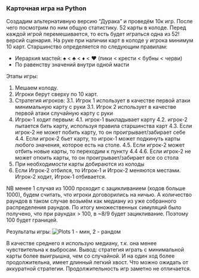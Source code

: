 ### Карточная игра на Python

Создадим альтернативную версию “Дурака” и проведём 10к игр. После чего посмотрим по ним общую статистику.
52 карты в колоде. Перед каждой игрой перемешивается, то есть будет играться одна из 52! версий сценария.
На руке при наличии карт в колоде у игрока минимум 10 карт.
Старшинство определяется по следующим правилам:
* Иерархия мастей: ♠ < ♣ < ♦ < ♥ (пики < крести < бубны < черви)
* По равенству значений внутри одной масти

Этапы игры:
  1. Мешаем колоду.
  2. Игроки берут сверху по 10 карт.
  3. Стратегия игроков:
      3.1. Игрок 1 использует в качестве первой атаки минимальную карту с руки
      3.1. Игрок 2 использует в качестве первой атаки случайную карту с руки
  4. Игрок-1 ходит первым:
      4.1. игрок-1 выкладывает карту
      4.2. игрок-2 пытается бить карту, используя правила старшинства карт
      4.3. Если игрок-2 не может побить карту, то он проигрывает/забирает себе
      4.4. Если игрок-2 бьет карту, то игрок-1 может подкинуть карты любого значения, которое есть на столе.
      4.5. Если игрок-2 может отбить новые карты, то переходим к пункту 4.4
      4.6. Если игрок-2 не может отюить карты, то он проигрывает/забирает все со стола
  5. При необходимости карты добираются из колоды
  6. Если Игрок-2 отбился, то Игрок-1 и Игрок-2 меняются местами. Игрок-2 ходит, Игрок-1 отбивается.

NB менее 1 случая из 1000 проходит с зацикливанием (ходов больше 1000), будем считать, что игроки договорились на ничью.
А количество раундов в таком случае возьмём как медиану из уже собранного распределения раундов.
По итогу множественных симуляций было получено, что при раундах > 100, в ~8/9 будет зацикливание. Поэтому 100 будет границей.

Результаты игры:
![Plots 1 - мин, 2 - рандом](https://user-images.githubusercontent.com/94457858/194139675-fd4233bc-d5ae-406a-a622-fdbd11d69d01.png)

В качестве среднего я использую медиану, т.к. она менее чувствительна к выбросам.
Вывод: стратегия играть с минимальной карты более выигрышна, чем со случайной.
И на один ход более продолжительна, имеет длинный легкий хвост. Что можно ожидать от аккуратной стратегии.
Продолжительность игр заметно не отличается.
